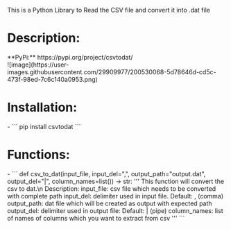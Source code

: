 This is a Python Library to Read the CSV file and convert it into .dat file

<h1>Description:</h1>
**PyPi:** https://pypi.org/project/csvtodat/ <br />
![image](https://user-images.githubusercontent.com/29909977/200530068-5d78646d-cd5c-473f-98ed-7c6c140a0953.png)

<h1>Installation:</h1>
- ``` pip install csvtodat ```

<h1> Functions: </h1>
- ``` def csv_to_dat(input_file, input_del=",", output_path="output.dat", output_del="|", column_names=list()) -> str:
    '''
        This function will convert the csv to dat.\n
        Description:
            input_file: csv file which needs to be converted with complete path
            input_del: delimiter used in input file. Default: , (comma)
            output_path: dat file which will be created as output with expected path
            output_del: delimiter used in output file: Default: | (pipe)
            column_names: list of names of columns which you want to extract from csv
    '''
  ```
